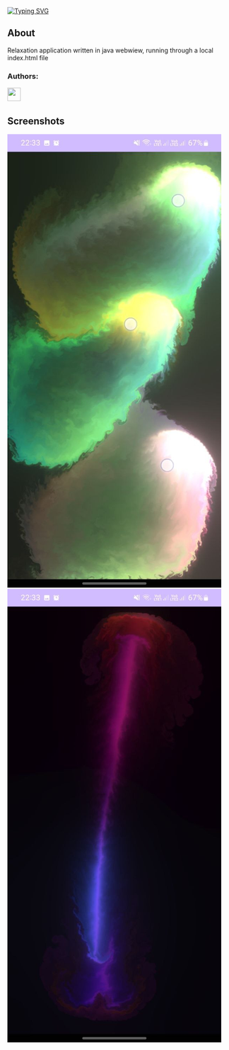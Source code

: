 [![Typing SVG](https://readme-typing-svg.demolab.com?font=Fira+Code&weight=200&size=30&pause=1000&color=F78787&background=FF000000&random=false&width=435&lines=Relax+Cloud)](https://github.com/xsvebmx/Relax-Cloud)
## About
Relaxation application written in java webwiew, running through a local index.html file

### Authors:

<a href="https://t.me/Mirya53">
    <img src="https://img.icons8.com/?size=512&id=63306&format=png"width="30" height="30"/>
</a> 



## Screenshots

![1](https://github.com/xsvebmx/Relax-Cloud/blob/main/img1.jpg)
![2](https://github.com/xsvebmx/Relax-Cloud/blob/main/img2.jpg)
